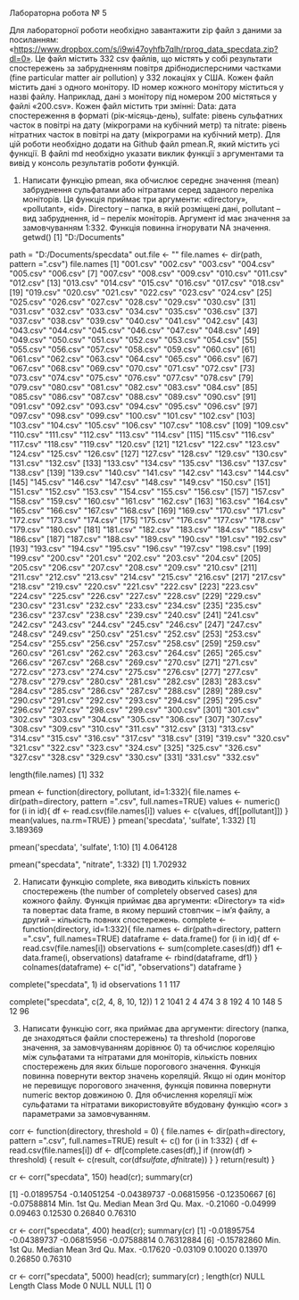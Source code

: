 Лабораторна робота № 5

Для лабораторної роботи необхідно завантажити zip файл з даними за посиланням: «https://www.dropbox.com/s/i9wi47oyhfb7qlh/rprog_data_specdata.zip?dl=0». Це файл містить 332 csv файлів, що містять у собі результати спостережень за забрудненням повітря дрібнодисперсними частками (fine particular matter air pollution) у 332 локаціях у США. Кожен файл містить дані з одного монітору. ID номер кожного монітору міститься у назві файлу. Наприклад, дані з монітору під номером 200 містяться у файлі «200.csv». Кожен файл містить три змінні: Data: дата спостереження в форматі (рік-місяць-день), sulfate: рівень сульфатних часток в повітрі на дату (мікрограми на кубічний метр) та nitrate: рівень нітратних часток в повітрі на дату (мікрограми на кубічний метр). Для цій роботи необхідно додати на Github файл pmean.R, який містить усі функції. В файлі md необхідно указати виклик функції з аргументами та вивід у консоль результатів роботи функцій.

1. Написати функцію pmean, яка обчислює середнє значення (mean) забруднення сульфатами або нітратами серед заданого переліка моніторів. Ця функція приймає три аргументи: «directory», «pollutant», «id». Directory – папка, в якій розміщені дані, pollutant – вид забруднення, id – перелік моніторів. Аргумент id має значення за замовчуванням 1:332. Функція повинна ігнорувати NA значення.
getwd()
[1] "D:/Documents"

path = "D:/Documents/specdata"
out.file <- ""
file.names <- dir(path, pattern =".csv")
file.names
  [1] "001.csv" "002.csv" "003.csv" "004.csv" "005.csv" "006.csv"
  [7] "007.csv" "008.csv" "009.csv" "010.csv" "011.csv" "012.csv"
 [13] "013.csv" "014.csv" "015.csv" "016.csv" "017.csv" "018.csv"
 [19] "019.csv" "020.csv" "021.csv" "022.csv" "023.csv" "024.csv"
 [25] "025.csv" "026.csv" "027.csv" "028.csv" "029.csv" "030.csv"
 [31] "031.csv" "032.csv" "033.csv" "034.csv" "035.csv" "036.csv"
 [37] "037.csv" "038.csv" "039.csv" "040.csv" "041.csv" "042.csv"
 [43] "043.csv" "044.csv" "045.csv" "046.csv" "047.csv" "048.csv"
 [49] "049.csv" "050.csv" "051.csv" "052.csv" "053.csv" "054.csv"
 [55] "055.csv" "056.csv" "057.csv" "058.csv" "059.csv" "060.csv"
 [61] "061.csv" "062.csv" "063.csv" "064.csv" "065.csv" "066.csv"
 [67] "067.csv" "068.csv" "069.csv" "070.csv" "071.csv" "072.csv"
 [73] "073.csv" "074.csv" "075.csv" "076.csv" "077.csv" "078.csv"
 [79] "079.csv" "080.csv" "081.csv" "082.csv" "083.csv" "084.csv"
 [85] "085.csv" "086.csv" "087.csv" "088.csv" "089.csv" "090.csv"
 [91] "091.csv" "092.csv" "093.csv" "094.csv" "095.csv" "096.csv"
 [97] "097.csv" "098.csv" "099.csv" "100.csv" "101.csv" "102.csv"
[103] "103.csv" "104.csv" "105.csv" "106.csv" "107.csv" "108.csv"
[109] "109.csv" "110.csv" "111.csv" "112.csv" "113.csv" "114.csv"
[115] "115.csv" "116.csv" "117.csv" "118.csv" "119.csv" "120.csv"
[121] "121.csv" "122.csv" "123.csv" "124.csv" "125.csv" "126.csv"
[127] "127.csv" "128.csv" "129.csv" "130.csv" "131.csv" "132.csv"
[133] "133.csv" "134.csv" "135.csv" "136.csv" "137.csv" "138.csv"
[139] "139.csv" "140.csv" "141.csv" "142.csv" "143.csv" "144.csv"
[145] "145.csv" "146.csv" "147.csv" "148.csv" "149.csv" "150.csv"
[151] "151.csv" "152.csv" "153.csv" "154.csv" "155.csv" "156.csv"
[157] "157.csv" "158.csv" "159.csv" "160.csv" "161.csv" "162.csv"
[163] "163.csv" "164.csv" "165.csv" "166.csv" "167.csv" "168.csv"
[169] "169.csv" "170.csv" "171.csv" "172.csv" "173.csv" "174.csv"
[175] "175.csv" "176.csv" "177.csv" "178.csv" "179.csv" "180.csv"
[181] "181.csv" "182.csv" "183.csv" "184.csv" "185.csv" "186.csv"
[187] "187.csv" "188.csv" "189.csv" "190.csv" "191.csv" "192.csv"
[193] "193.csv" "194.csv" "195.csv" "196.csv" "197.csv" "198.csv"
[199] "199.csv" "200.csv" "201.csv" "202.csv" "203.csv" "204.csv"
[205] "205.csv" "206.csv" "207.csv" "208.csv" "209.csv" "210.csv"
[211] "211.csv" "212.csv" "213.csv" "214.csv" "215.csv" "216.csv"
[217] "217.csv" "218.csv" "219.csv" "220.csv" "221.csv" "222.csv"
[223] "223.csv" "224.csv" "225.csv" "226.csv" "227.csv" "228.csv"
[229] "229.csv" "230.csv" "231.csv" "232.csv" "233.csv" "234.csv"
[235] "235.csv" "236.csv" "237.csv" "238.csv" "239.csv" "240.csv"
[241] "241.csv" "242.csv" "243.csv" "244.csv" "245.csv" "246.csv"
[247] "247.csv" "248.csv" "249.csv" "250.csv" "251.csv" "252.csv"
[253] "253.csv" "254.csv" "255.csv" "256.csv" "257.csv" "258.csv"
[259] "259.csv" "260.csv" "261.csv" "262.csv" "263.csv" "264.csv"
[265] "265.csv" "266.csv" "267.csv" "268.csv" "269.csv" "270.csv"
[271] "271.csv" "272.csv" "273.csv" "274.csv" "275.csv" "276.csv"
[277] "277.csv" "278.csv" "279.csv" "280.csv" "281.csv" "282.csv"
[283] "283.csv" "284.csv" "285.csv" "286.csv" "287.csv" "288.csv"
[289] "289.csv" "290.csv" "291.csv" "292.csv" "293.csv" "294.csv"
[295] "295.csv" "296.csv" "297.csv" "298.csv" "299.csv" "300.csv"
[301] "301.csv" "302.csv" "303.csv" "304.csv" "305.csv" "306.csv"
[307] "307.csv" "308.csv" "309.csv" "310.csv" "311.csv" "312.csv"
[313] "313.csv" "314.csv" "315.csv" "316.csv" "317.csv" "318.csv"
[319] "319.csv" "320.csv" "321.csv" "322.csv" "323.csv" "324.csv"
[325] "325.csv" "326.csv" "327.csv" "328.csv" "329.csv" "330.csv"
[331] "331.csv" "332.csv"

length(file.names)
[1] 332

pmean <- function(directory, pollutant, id=1:332){
  file.names <- dir(path=directory, pattern =".csv", full.names=TRUE)
  values <- numeric()
  for (i in id){
    df <- read.csv(file.names[i])
    values <- c(values, df[[pollutant]])
  }
  mean(values, na.rm=TRUE)
}
pmean('specdata', 'sulfate', 1:332)
[1] 3.189369

pmean('specdata', 'sulfate', 1:10)
[1] 4.064128

pmean("specdata", "nitrate", 1:332)
[1] 1.702932


2. Написати функцію complete, яка виводить кількість повних спостережень (the number of completely observed cases) для кожного файлу. Функція приймає два аргументи: «Directory» та «id» та повертає data frame, в якому перший стовпчик – ім’я файлу, а другий – кількість повних спостережень.
complete <- function(directory, id=1:332){
  file.names <- dir(path=directory, pattern =".csv", full.names=TRUE)
  dataframe <- data.frame() 
  for (i in id){
    df <- read.csv(file.names[i]) 
    observations <- sum(complete.cases(df)) 
    df1 <- data.frame(i, observations) 
    dataframe <- rbind(dataframe, df1)
  }
colnames(dataframe) <- c("id", "observations") 
dataframe
}

complete("specdata", 1)
  id observations
1  1          117

complete("specdata", c(2, 4, 8, 10, 12))
1  2         1041
2  4          474
3  8          192
4 10          148
5 12           96


3. Написати функцію corr, яка приймає два аргументи: directory (папка, де знаходяться файли спостережень) та threshold (порогове значення, за замовчуванням дорівнює 0) та обчислює кореляцію між сульфатами та нітратами для моніторів, кількість повних спостережень для яких більше порогового значення. Функція повинна повернути вектор значень кореляцій. Якщо ні один монітор не перевищує порогового значення, функція повинна повернути numeric вектор довжиною 0. Для обчислення кореляції між сульфатами та нітратами використовуйте вбудовану функцію «cor» з параметрами за замовчуванням.

corr <- function(directory, threshold = 0) {
  file.names <- dir(path=directory, pattern =".csv", full.names=TRUE)
  result <- c()
	for (i in 1:332) {
		df <- read.csv(file.names[i])
		df <- df[complete.cases(df),]
		if (nrow(df) > threshold) {
			result <- c(result, cor(df$sulfate, df$nitrate))
		}
	}
	return(result)
}
	


cr <- corr("specdata", 150)
head(cr); summary(cr)

[1] -0.01895754 -0.14051254 -0.04389737 -0.06815956 -0.12350667
[6] -0.07588814
    Min.  1st Qu.   Median     Mean  3rd Qu.     Max. 
-0.21060 -0.04999  0.09463  0.12530  0.26840  0.76310 

cr <- corr("specdata", 400)
head(cr); summary(cr)
[1] -0.01895754 -0.04389737 -0.06815956 -0.07588814  0.76312884
[6] -0.15782860
    Min.  1st Qu.   Median     Mean  3rd Qu.     Max. 
-0.17620 -0.03109  0.10020  0.13970  0.26850  0.76310 

cr <- corr("specdata", 5000)
head(cr); summary(cr) ; length(cr)
NULL
Length  Class   Mode 
     0   NULL   NULL 
[1] 0

